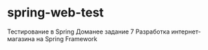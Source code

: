 # spring-web-test
Тестирование в Spring
Доманее задание 7 Разработка интернет-магазина на Spring Framework
